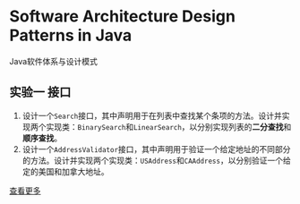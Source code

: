 # Software Architecture Design Patterns in Java

Java软件体系与设计模式

## 实验一 接口

1. 设计一个`Search`接口，其中声明用于在列表中查找某个条项的方法。设计并实现两个实现类：`BinarySearch`和`LinearSearch`，以分别实现列表的**二分查找**和**顺序查找**。
2. 设计一个`AddressValidator`接口，其中声明用于验证一个给定地址的不同部分的方法。设计并实现两个实现类：`USAddress`和`CAAddress`，以分别验证一个给定的美国和加拿大地址。

[查看更多](https://github.com/GQxQD/Software-Architecture-Design-Patterns-in-Java/tree/master/exp1)

